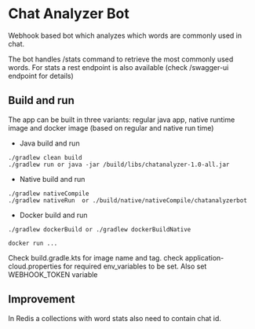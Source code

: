 # Chat Analyzer Bot

Webhook based bot which analyzes which words are commonly used in chat.

The bot handles /stats command to retrieve the most commonly used words. 
For stats a rest endpoint is also available (check /swagger-ui endpoint for details)

## Build and run

The app can be built in three variants: regular java app, native runtime image and docker image (based on regular and native run time)

- Java build and run
```
./gradlew clean build
./gradlew run or java -jar /build/libs/chatanalyzer-1.0-all.jar
```

- Native build and run 
```
./gradlew nativeCompile
./gradlew nativeRun  or ./build/native/nativeCompile/chatanalyzerbot
```

- Docker build and run
```
./gradlew dockerBuild or ./gradlew dockerBuildNative

docker run ...
```
Check build.gradle.kts for image name and tag. check application-cloud.properties for required env_variables to be set. 
Also set WEBHOOK_TOKEN variable


## Improvement

In Redis a collections with word stats also need to contain chat id. 
